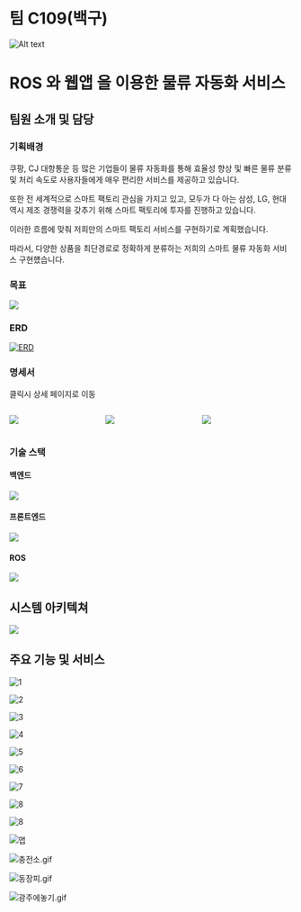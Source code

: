 <html>
<body>

# 팀 C109(백구)

<div style="width:200px;">

![Alt text](/resource/image-1.png)

</div>

# **ROS** 와 **웹앱** 을 이용한 **물류 자동화 서비스**

## 팀원 소개 및 담당

### 기획배경

쿠팡, CJ 대항통운 등 많은 기업들이 물류 자동화를 통해 효율성 향상 및 빠른 물류 분류 및 처리 속도로 사용자들에게 매우 편리한 서비스를 제공하고 있습니다.

또한 전 세계적으로 스마트 팩토리 관심을 가지고 있고, 모두가 다 아는 삼성, LG, 현대 역시 제조 경쟁력을 갖추기 위해 스마트 팩토리에 투자를 진행하고 있습니다.

이러한 흐름에 맞춰 저희만의 스마트 팩토리 서비스를 구현하기로 계획했습니다.

따라서, 다양한 상품을 최단경로로 정확하게 분류하는 저희의 스마트 물류 자동화 서비스 구현헀습니다.

### 목표

<div style="width:400px;">

<img src="./resource/image.png"></img>

</div>

### ERD

[![ERD](/resource/image-3.png)](https://www.notion.so/ERD-c4f5c6b763894872b9282749371abfec?pvs=4)

### 명세서

클릭시 상세 페이지로 이동

<div  style="display:flex; flex:row;align-items:center;">
<div style="width:200px;">

<img src="./resource/requests_specification.png" href="https://www.notion.so/0fcf43739d9749318d12091bf0009cc1?pvs=4"></img>

</div>

<div style="width:200px;margin-left:10px;">

<img src="./resource/functional_specification.png" href="https://www.notion.so/0fcf43739d9749318d12091bf0009cc1?pvs=4"></img>

</div>
<div style="width:200px;margin-left:10px;">

<img src="./resource/image-2.png" href="https://www.notion.so/2d5bec4dab0443b6be3fa2434a1e0e13?v=b0d05a6677bd4a8da071b2a9f525fef0&pvs=4"></img>

</div>

</div>

### 기술 스택

#### 백엔드

<img src="https://firebasestorage.googleapis.com/v0/b/stackticon-81399.appspot.com/o/images%2F1712196743485?alt=media&token=40f277fb-9e51-4cd5-936b-87f6e0fb04dc" href="https://github.com/msdio/stackticon"></img>

#### 프론트엔드

<img src="https://firebasestorage.googleapis.com/v0/b/stackticon-81399.appspot.com/o/images%2F1712196874601?alt=media&token=d1ac1837-3bba-4f16-b961-4346c27a0e43" href="https://github.com/msdio/stackticon"></img>

#### ROS

<img src="https://firebasestorage.googleapis.com/v0/b/stackticon-81399.appspot.com/o/images%2F1712197008764?alt=media&token=f91c9382-8070-4527-a454-ba6303dc9028" href="https://github.com/msdio/stackticon"></img>

## 시스템 아키텍쳐

<img src="./resource/MulJa_Architecture.png"></img>

## 주요 기능 및 서비스

<div> 
<div>

![1](/resource/service/1.png)

</div>

<div>

![2](/resource/service/2.png)

</div>

<div>

![3](/resource/service/3.png)

</div>

<div>

![4](/resource/service/4.png)

</div>

<div>

![5](/resource/service/5.png)

</div>

<div>

![6](/resource/service/6.png)

</div>

<div>

![7](/resource/service/7.png)

</div>

<div>

![8](/resource/service/8.png)

</div>

<div>

![8](/resource/service/8.png)

</div>

<div style="width:300px;">

![맵](/resource/map.png)

</div>

![충전소.gif](/uploads/88aa106689ffc19e6b6da8b62274b04c/%EC%B6%A9%EC%A0%84%EC%86%8C.gif)

![동장피.gif](/uploads/1b65b123ea91cddd710b8b7093645b9f/%EB%8F%99%EC%9E%A5%ED%94%BC.gif)

![광주에놓기.gif](/uploads/a2460cffa6cdbf7f5852d2bf31111c5e/%EA%B4%91%EC%A3%BC%EC%97%90%EB%86%93%EA%B8%B0.gif)

</div>
</body>
</html>
<style>

</style>
